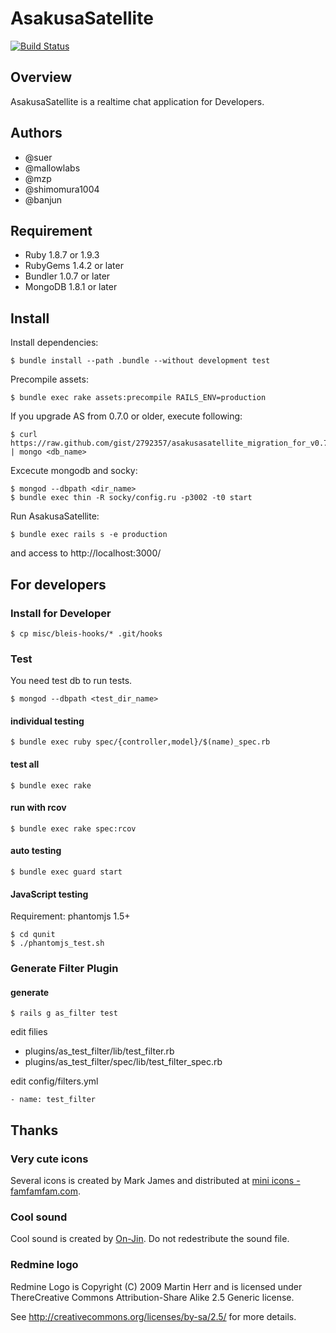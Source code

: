 AsakusaSatellite
===================

[![Build Status](https://secure.travis-ci.org/codefirst/AsakusaSatellite.png?branch=master)](http://travis-ci.org/codefirst/AsakusaSatellite)

Overview
----------------
AsakusaSatellite is a realtime chat application for Developers.

Authors
----------------
 * @suer
 * @mallowlabs
 * @mzp
 * @shimomura1004
 * @banjun

Requirement
----------------
 * Ruby 1.8.7 or 1.9.3
 * RubyGems 1.4.2 or later
 * Bundler 1.0.7 or later
 * MongoDB 1.8.1 or later

Install
----------------

Install dependencies:

    $ bundle install --path .bundle --without development test

Precompile assets:

    $ bundle exec rake assets:precompile RAILS_ENV=production

If you upgrade AS from 0.7.0 or older, execute following:

    $ curl https://raw.github.com/gist/2792357/asakusasatellite_migration_for_v0.7.0 | mongo <db_name>

Excecute mongodb and socky:

    $ mongod --dbpath <dir_name>
    $ bundle exec thin -R socky/config.ru -p3002 -t0 start

Run AsakusaSatellite:

    $ bundle exec rails s -e production

and access to http://localhost:3000/


For developers
---------------

### Install for Developer

    $ cp misc/bleis-hooks/* .git/hooks

### Test

You need test db to run tests.

    $ mongod --dbpath <test_dir_name>

#### individual testing

    $ bundle exec ruby spec/{controller,model}/$(name)_spec.rb

#### test all

    $ bundle exec rake

#### run with rcov

    $ bundle exec rake spec:rcov

#### auto testing

    $ bundle exec guard start

#### JavaScript testing

Requirement: phantomjs 1.5+

    $ cd qunit
    $ ./phantomjs_test.sh

### Generate Filter Plugin

#### generate

    $ rails g as_filter test

edit filies

 * plugins/as_test_filter/lib/test_filter.rb
 * plugins/as_test_filter/spec/lib/test_filter_spec.rb

edit config/filters.yml

    - name: test_filter

Thanks
----------------

### Very cute icons

Several icons is created by Mark James and distributed at [mini icons - famfamfam.com](http://www.famfamfam.com/lab/icons/mini/).

### Cool sound

Cool sound is created by [On-Jin](http://yen-soft.com/ssse/). Do not redestribute the sound file.

### Redmine logo

Redmine Logo is Copyright (C) 2009 Martin Herr and is licensed under ThereCreative Commons Attribution-Share Alike 2.5 Generic license.

See http://creativecommons.org/licenses/by-sa/2.5/ for more details.
